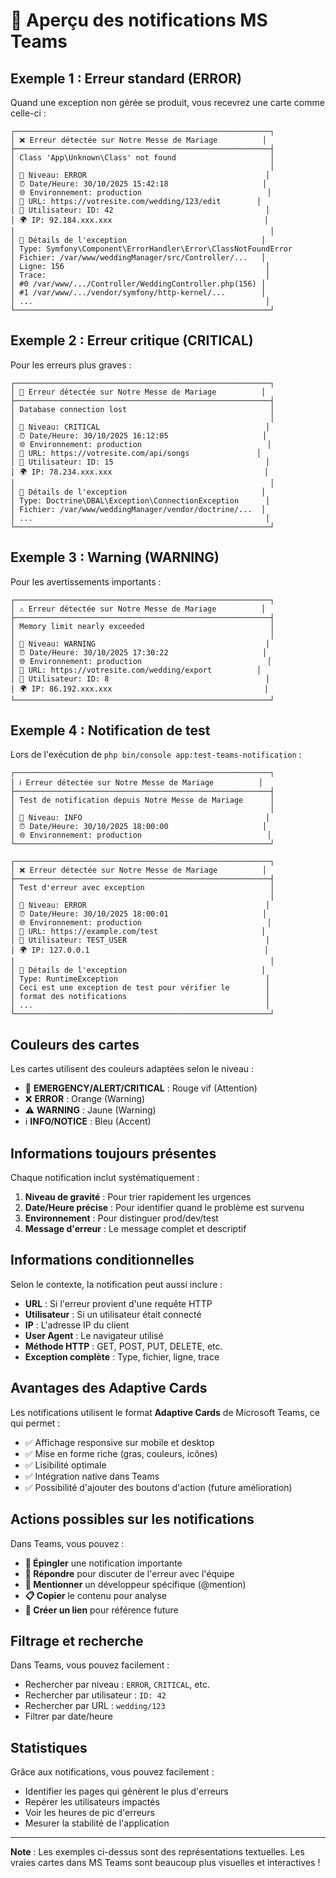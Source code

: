 # 📸 Aperçu des notifications MS Teams

## Exemple 1 : Erreur standard (ERROR)

Quand une exception non gérée se produit, vous recevrez une carte comme celle-ci :

```
┌─────────────────────────────────────────────────────────┐
│ ❌ Erreur détectée sur Notre Messe de Mariage          │
├─────────────────────────────────────────────────────────┤
│ Class 'App\Unknown\Class' not found                     │
│                                                         │
│ 🔔 Niveau: ERROR                                        │
│ ⏰ Date/Heure: 30/10/2025 15:42:18                     │
│ 🌐 Environnement: production                            │
│ 🔗 URL: https://votresite.com/wedding/123/edit        │
│ 👤 Utilisateur: ID: 42                                  │
│ 🌍 IP: 92.184.xxx.xxx                                  │
│                                                         │
│ 🐛 Détails de l'exception                              │
│ Type: Symfony\Component\ErrorHandler\Error\ClassNotFoundError
│ Fichier: /var/www/weddingManager/src/Controller/...   │
│ Ligne: 156                                             │
│ Trace:                                                 │
│ #0 /var/www/.../Controller/WeddingController.php(156) │
│ #1 /var/www/.../vendor/symfony/http-kernel/...        │
│ ...                                                    │
└─────────────────────────────────────────────────────────┘
```

## Exemple 2 : Erreur critique (CRITICAL)

Pour les erreurs plus graves :

```
┌─────────────────────────────────────────────────────────┐
│ 🚨 Erreur détectée sur Notre Messe de Mariage          │
├─────────────────────────────────────────────────────────┤
│ Database connection lost                                │
│                                                         │
│ 🔔 Niveau: CRITICAL                                     │
│ ⏰ Date/Heure: 30/10/2025 16:12:05                     │
│ 🌐 Environnement: production                            │
│ 🔗 URL: https://votresite.com/api/songs               │
│ 👤 Utilisateur: ID: 15                                  │
│ 🌍 IP: 78.234.xxx.xxx                                  │
│                                                         │
│ 🐛 Détails de l'exception                              │
│ Type: Doctrine\DBAL\Exception\ConnectionException      │
│ Fichier: /var/www/weddingManager/vendor/doctrine/...  │
│ ...                                                    │
└─────────────────────────────────────────────────────────┘
```

## Exemple 3 : Warning (WARNING)

Pour les avertissements importants :

```
┌─────────────────────────────────────────────────────────┐
│ ⚠️ Erreur détectée sur Notre Messe de Mariage          │
├─────────────────────────────────────────────────────────┤
│ Memory limit nearly exceeded                            │
│                                                         │
│ 🔔 Niveau: WARNING                                      │
│ ⏰ Date/Heure: 30/10/2025 17:30:22                     │
│ 🌐 Environnement: production                            │
│ 🔗 URL: https://votresite.com/wedding/export          │
│ 👤 Utilisateur: ID: 8                                   │
│ 🌍 IP: 86.192.xxx.xxx                                  │
└─────────────────────────────────────────────────────────┘
```

## Exemple 4 : Notification de test

Lors de l'exécution de `php bin/console app:test-teams-notification` :

```
┌─────────────────────────────────────────────────────────┐
│ ℹ️ Erreur détectée sur Notre Messe de Mariage          │
├─────────────────────────────────────────────────────────┤
│ Test de notification depuis Notre Messe de Mariage      │
│                                                         │
│ 🔔 Niveau: INFO                                         │
│ ⏰ Date/Heure: 30/10/2025 18:00:00                     │
│ 🌐 Environnement: production                            │
└─────────────────────────────────────────────────────────┘

┌─────────────────────────────────────────────────────────┐
│ ❌ Erreur détectée sur Notre Messe de Mariage          │
├─────────────────────────────────────────────────────────┤
│ Test d'erreur avec exception                            │
│                                                         │
│ 🔔 Niveau: ERROR                                        │
│ ⏰ Date/Heure: 30/10/2025 18:00:01                     │
│ 🌐 Environnement: production                            │
│ 🔗 URL: https://example.com/test                       │
│ 👤 Utilisateur: TEST_USER                               │
│ 🌍 IP: 127.0.0.1                                       │
│                                                         │
│ 🐛 Détails de l'exception                              │
│ Type: RuntimeException                                 │
│ Ceci est une exception de test pour vérifier le        │
│ format des notifications                               │
│ ...                                                    │
└─────────────────────────────────────────────────────────┘
```

## Couleurs des cartes

Les cartes utilisent des couleurs adaptées selon le niveau :

- 🚨 **EMERGENCY/ALERT/CRITICAL** : Rouge vif (Attention)
- ❌ **ERROR** : Orange (Warning)
- ⚠️ **WARNING** : Jaune (Warning)
- ℹ️ **INFO/NOTICE** : Bleu (Accent)

## Informations toujours présentes

Chaque notification inclut systématiquement :

1. **Niveau de gravité** : Pour trier rapidement les urgences
2. **Date/Heure précise** : Pour identifier quand le problème est survenu
3. **Environnement** : Pour distinguer prod/dev/test
4. **Message d'erreur** : Le message complet et descriptif

## Informations conditionnelles

Selon le contexte, la notification peut aussi inclure :

- **URL** : Si l'erreur provient d'une requête HTTP
- **Utilisateur** : Si un utilisateur était connecté
- **IP** : L'adresse IP du client
- **User Agent** : Le navigateur utilisé
- **Méthode HTTP** : GET, POST, PUT, DELETE, etc.
- **Exception complète** : Type, fichier, ligne, trace

## Avantages des Adaptive Cards

Les notifications utilisent le format **Adaptive Cards** de Microsoft Teams, ce qui permet :

- ✅ Affichage responsive sur mobile et desktop
- ✅ Mise en forme riche (gras, couleurs, icônes)
- ✅ Lisibilité optimale
- ✅ Intégration native dans Teams
- ✅ Possibilité d'ajouter des boutons d'action (future amélioration)

## Actions possibles sur les notifications

Dans Teams, vous pouvez :

- **📌 Épingler** une notification importante
- **💬 Répondre** pour discuter de l'erreur avec l'équipe
- **🔔 Mentionner** un développeur spécifique (@mention)
- **📋 Copier** le contenu pour analyse
- **🔗 Créer un lien** pour référence future

## Filtrage et recherche

Dans Teams, vous pouvez facilement :

- Rechercher par niveau : `ERROR`, `CRITICAL`, etc.
- Rechercher par utilisateur : `ID: 42`
- Rechercher par URL : `wedding/123`
- Filtrer par date/heure

## Statistiques

Grâce aux notifications, vous pouvez facilement :

- Identifier les pages qui génèrent le plus d'erreurs
- Repérer les utilisateurs impactés
- Voir les heures de pic d'erreurs
- Mesurer la stabilité de l'application

---

**Note** : Les exemples ci-dessus sont des représentations textuelles. Les vraies cartes dans MS Teams sont beaucoup plus visuelles et interactives !
